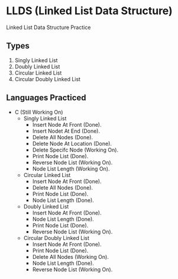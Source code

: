 # LLDS (Linked List Data Structure)
Linked List Data Structure Practice

## Types
1. Singly Linked List
2. Doubly Linked List
3. Circular Linked List
4. Circular Doubly Linked List

## Languages Practiced 
- C (Still Working On)
  - Singly Linked List
    - Insert Node At Front (Done).
    - Insert Nodet At End (Done).
    - Delete All Nodes (Done).
    - Delete Node At Location (Done).
    - Delete Specifc Node (Working On).
    - Print Node List (Done).
    - Reverse Node List (Working On).
    - Node List Length (Working On).
  - Circular Linked List
    - Insert Node At Front (Done).
    - Delete All Nodes (Done).
    - Print Node List (Done).
    - Node List Length (Done).
  - Doubly Linked List
    - Insert Node At Front (Done).
    - Node List Length (Done).
    - Print Node List (Done).
    - Reverse Node List (Working On).
  - Circular Doubly Linked List
    - Insert Node At Front (Done).
    - Print Node List (Done).
    - Delete All Nodes (Working On).
    - Node List Length (Done).
    - Reverse Node List (Working On).